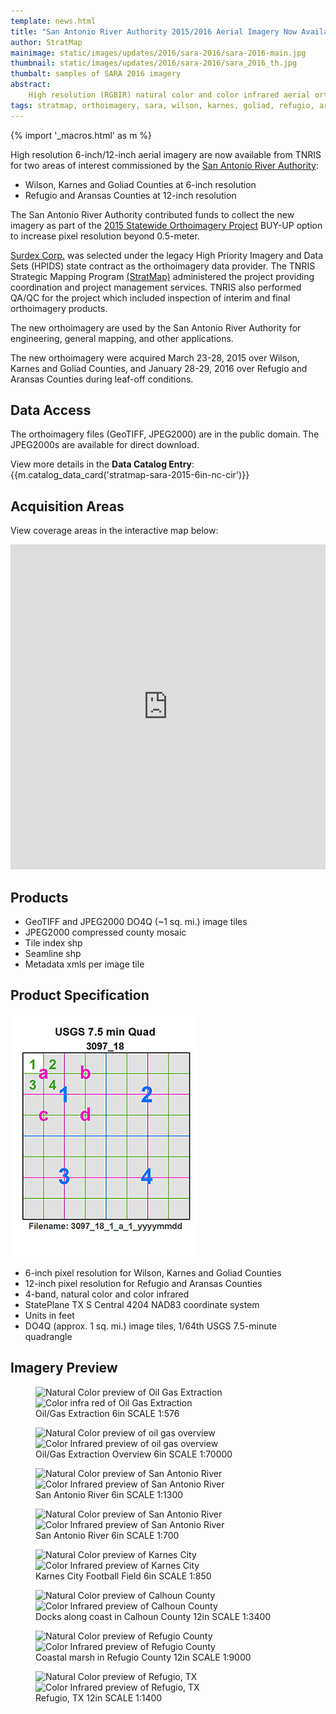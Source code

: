 ```yaml
---
template: news.html
title: "San Antonio River Authority 2015/2016 Aerial Imagery Now Available"
author: StratMap
mainimage: static/images/updates/2016/sara-2016/sara-2016-main.jpg
thumbnail: static/images/updates/2016/sara-2016/sara_2016_th.jpg
thumbalt: samples of SARA 2016 imagery
abstract:
    High resolution (RGBIR) natural color and color infrared aerial orthoimagery are now available from TNRIS for two San Antonio River Authority areas.
tags: stratmap, orthoimagery, sara, wilson, karnes, goliad, refugio, aransas, calhoun
---
```


{% import '_macros.html' as m %}

High resolution 6-inch/12-inch aerial imagery are now available from TNRIS for two areas of interest commissioned by the [San Antonio River Authority](https://www.sara-tx.org): 
- Wilson, Karnes and Goliad Counties at 6-inch resolution
- Refugio and Aransas Counties at 12-inch resolution

The San Antonio River Authority contributed funds to collect the new imagery as part of the [2015 Statewide Orthoimagery Project](https://tnris.org/2015-statewide-orthoimagery-project/) BUY-UP option to increase pixel resolution beyond 0.5-meter.

[Surdex Corp.](https://www.surdex.net) was selected under the legacy High Priority Imagery and Data Sets (HPIDS) state contract as the orthoimagery data provider. The TNRIS Strategic Mapping Program [(StratMap)](https://tnris.org/stratmap/) administered the project providing coordination and project management services. TNRIS also performed QA/QC for the project which included inspection of interim and final orthoimagery products.

The new orthoimagery are used by the San Antonio River Authority for engineering, general mapping, and other applications. 

The new orthoimagery were acquired March 23-28, 2015 over Wilson, Karnes and Goliad Counties, and January 28-29, 2016 over Refugio and Aransas Counties during leaf-off conditions.

## Data Access

The orthoimagery files (GeoTIFF, JPEG2000) are in the public domain. The JPEG2000s are available for direct download.

View more details in the **Data Catalog Entry**:
{{m.catalog_data_card('stratmap-sara-2015-6in-nc-cir')}}

## Acquisition Areas
View coverage areas in the interactive map below:

<iframe width="100%" height="520" frameborder="0" src="http://tnris.cartodb.com/viz/74be531c-897e-11e5-9e0b-0e5db1731f59/embed_map" allowfullscreen webkitallowfullscreen mozallowfullscreen oallowfullscreen msallowfullscreen></iframe>


## Products

- GeoTIFF and JPEG2000 DO4Q (~1 sq. mi.) image tiles
- JPEG2000 compressed county mosaic
- Tile index shp
- Seamline shp
- Metadata xmls per image tile

## Product Specification

![USGS Quarter Quad Breakdown](static/images/updates/smith-imagery/usgs_quad.jpg)

- 6-inch pixel resolution for Wilson, Karnes and Goliad Counties
- 12-inch pixel resolution for Refugio and Aransas Counties
- 4-band, natural color and color infrared
- StatePlane TX S Central 4204 NAD83 coordinate system
- Units in feet
- DO4Q (approx. 1 sq. mi.) image tiles, 1/64th USGS 7.5-minute quadrangle

## Imagery Preview

<figure class="data-preview">
<div id="imageCompare1" class='twentytwenty-container natural-color-infrared'>
  <img class="img-responsive" src="{{m.link('static/images/updates/2016/sara-2016/sara15_oilgas_6in_nc_1to576_20150328.jpg')}}" alt="Natural Color preview of Oil Gas Extraction">
  <img class="img-responsive" src="{{m.link('static/images/updates/2016/sara-2016/sara15_oilgas_6in_nc_1to576_20150328.jpg')}}" alt="Color infra red of Oil Gas Extraction">
</div>
<figcaption>Oil/Gas Extraction 6in SCALE 1:576</figcaption>
</figure>

<figure class="data-preview">
<div id="imageCompare1" class='twentytwenty-container natural-color-infrared'>
  <img class="img-responsive" src="{{m.link('static/images/updates/2016/sara-2016/sara15_oilgasoverview_6in_nc_1to70000_20150328.jpg')}}" alt="Natural Color preview of oil gas overview">
  <img class="img-responsive" src="{{m.link('static/images/updates/2016/sara-2016/sara15_oilgasoverview_6in_cir_1to70000_20150328.jpg')}}" alt="Color Infrared preview of oil gas overview">
</div>
<figcaption>Oil/Gas Extraction Overview 6in SCALE 1:70000</figcaption>
</figure>

<figure class="data-preview">
<div id="imageCompare1" class='twentytwenty-container natural-color-infrared'>
  <img class="img-responsive" src="{{m.link('static/images/updates/2016/sara-2016/sara15_sariver_6in_nc_1to1300_20150328.jpg')}}" alt="Natural Color preview of San Antonio River">
  <img class="img-responsive" src="{{m.link('static/images/updates/2016/sara-2016/sara15_sariver_6in_cir_1to1300_20150328.jpg')}}" alt="Color Infrared preview of San Antonio River">
</div>
<figcaption>San Antonio River 6in SCALE 1:1300</figcaption>
</figure>

<figure class="data-preview">
<div id="imageCompare1" class='twentytwenty-container natural-color-infrared'>
  <img class="img-responsive" src="{{m.link('static/images/updates/2016/sara-2016/sara15_sariver2_6in_nc_1to700_20150328.jpg')}}" alt="Natural Color preview of San Antonio River">
  <img class="img-responsive" src="{{m.link('static/images/updates/2016/sara-2016/sara15_sariver2_6in_cir_1to700_20150328.jpg')}}" alt="Color Infrared preview of San Antonio River">
</div>
<figcaption>San Antonio River 6in SCALE 1:700</figcaption>
</figure>

<figure class="data-preview">
<div id="imageCompare1" class='twentytwenty-container natural-color-infrared'>
  <img class="img-responsive" src="{{m.link('static/images/updates/2016/sara-2016/sara15_karnescityfootball_6in_nc_1to850_20150328.jpg')}}" alt="Natural Color preview of Karnes City">
  <img class="img-responsive" src="{{m.link('static/images/updates/2016/sara-2016/sara15_karnescityfootball_6in_cir_1to850_20150328.jpg')}}" alt="Color Infrared preview of Karnes City">
</div>
<figcaption>Karnes City Football Field 6in SCALE 1:850</figcaption>
</figure>

<figure class="data-preview">
<div id="imageCompare1" class='twentytwenty-container natural-color-infrared'>
  <img class="img-responsive" src="{{m.link('static/images/updates/2016/sara-2016/sara16_coastalcalhounco2_12in_nc_1to3400_20160129.jpg')}}" alt="Natural Color preview of Calhoun County">
  <img class="img-responsive" src="{{m.link('static/images/updates/2016/sara-2016/sara16_coastalcalhounco2_12in_cir_1to3400_20160129.jpg')}}" alt="Color Infrared preview of Calhoun County">
</div>
<figcaption>Docks along coast in Calhoun County 12in SCALE 1:3400</figcaption>
</figure>

<figure class="data-preview">
<div id="imageCompare1" class='twentytwenty-container natural-color-infrared'>
  <img class="img-responsive" src="{{m.link('static/images/updates/2016/sara-2016/sara16_oilgasrefugioco_12in_nc_1to10000_20160129.jpg')}}" alt="Natural Color preview of Refugio County">
  <img class="img-responsive" src="{{m.link('static/images/updates/2016/sara-2016/sara16_oilgasrefugioco_12in_cir_1to10000_20160129.jpg')}}" alt="Color Infrared preview of Refugio County">
</div>
<figcaption>Coastal marsh in Refugio County 12in SCALE 1:9000</figcaption>
</figure>

<figure class="data-preview">
<div id="imageCompare1" class='twentytwenty-container natural-color-infrared'>
  <img class="img-responsive" src="{{m.link('static/images/updates/2016/sara-2016/sara16_refugiotx_12in_nc_1to1400_20160129.jpg')}}" alt="Natural Color preview of Refugio, TX">
  <img class="img-responsive" src="{{m.link('static/images/updates/2016/sara-2016/sara16_refugiotx_12in_cir_1to1400_20160129.jpg')}}" alt="Color Infrared preview of Refugio, TX">
</div>
<figcaption>Refugio, TX 12in SCALE 1:1400</figcaption>
</figure>
